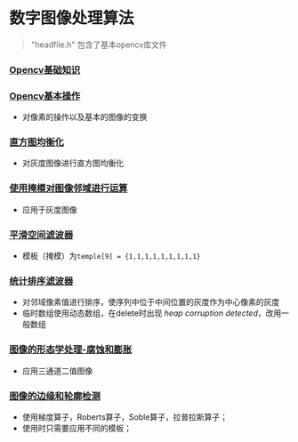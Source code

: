 # 数字图像处理算法
>"headfile.h" 包含了基本opencv库文件

### [Opencv基础知识](https://github.com/EvanChang-code/DigitalImageProcessingAlgorithms/blob/master/Opencv%E5%9F%BA%E7%A1%80%E7%9F%A5%E8%AF%86.md)

### [Opencv基本操作](https://github.com/EvanChang-code/DigitalImageProcessingAlgorithms/blob/master/Opencv%E5%9F%BA%E6%9C%AC%E6%93%8D%E4%BD%9C.cpp)
* 对像素的操作以及基本的图像的变换

### [直方图均衡化](https://github.com/EvanChang-code/DigitalImageProcessingAlgorithms/blob/master/%E7%9B%B4%E6%96%B9%E5%9B%BE%E5%9D%87%E8%A1%A1%E5%8C%96.cpp)
* 对灰度图像进行直方图均衡化

### [使用掩模对图像邻域进行运算](https://github.com/EvanChang-code/DigitalImageProcessingAlgorithms/blob/master/%E4%BD%BF%E7%94%A8%E6%8E%A9%E6%A8%A1%E5%AF%B9%E5%9B%BE%E5%83%8F%E9%82%BB%E5%9F%9F%E8%BF%9B%E8%A1%8C%E8%BF%90%E7%AE%97.cpp)
* 应用于灰度图像

### [平滑空间滤波器](https://github.com/EvanChang-code/DigitalImageProcessingAlgorithms/blob/master/%E5%B9%B3%E6%BB%91%E7%A9%BA%E9%97%B4%E6%BB%A4%E6%B3%A2%E5%99%A8.cpp)
* 模板（掩模）为`temple[9] = {1,1,1,1,1,1,1,1,1}`

### [统计排序滤波器](https://github.com/EvanChang-code/DigitalImageProcessingAlgorithms/blob/master/%E7%BB%9F%E8%AE%A1%E6%8E%92%E5%BA%8F%E6%BB%A4%E6%B3%A2%E5%99%A8.cpp)
* 对邻域像素值进行排序，使序列中位于中间位置的灰度作为中心像素的灰度
* 临时数组使用动态数组，在delete时出现 *heap corruption detected*，改用一般数组

### [图像的形态学处理-腐蚀和膨胀](https://github.com/EvanChang-code/DigitalImageProcessingAlgorithms/blob/master/%E5%9B%BE%E5%83%8F%E7%9A%84%E5%BD%A2%E6%80%81%E5%AD%A6%E5%A4%84%E7%90%86-%E8%85%90%E8%9A%80%E5%92%8C%E8%86%A8%E8%83%80.cpp)
* 应用三通道二值图像

### [图像的边缘和轮廓检测](https://github.com/EvanChang-code/DigitalImageProcessingAlgorithms/blob/master/%E4%BD%BF%E7%94%A8%E6%8E%A9%E6%A8%A1%E5%AF%B9%E5%9B%BE%E5%83%8F%E9%82%BB%E5%9F%9F%E8%BF%9B%E8%A1%8C%E8%BF%90%E7%AE%97.cpp)
* 使用梯度算子，Roberts算子，Soble算子，拉普拉斯算子；
* 使用时只需要应用不同的模板；

